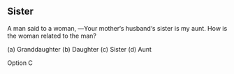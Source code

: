 ## Sister
A man said to a woman, ―Your mother‘s
husband‘s sister is my aunt. How is the woman
related to the man?

(a) Granddaughter (b) Daughter
(c) Sister  (d) Aunt 

Option C
